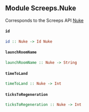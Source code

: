 ## Module Screeps.Nuke

Corresponds to the Screeps API [Nuke](http://support.screeps.com/hc/en-us/articles/208488525-Nuke)

#### `id`

``` purescript
id :: Nuke -> Id Nuke
```

#### `launchRoomName`

``` purescript
launchRoomName :: Nuke -> String
```

#### `timeToLand`

``` purescript
timeToLand :: Nuke -> Int
```

#### `ticksToRegeneration`

``` purescript
ticksToRegeneration :: Nuke -> Int
```


